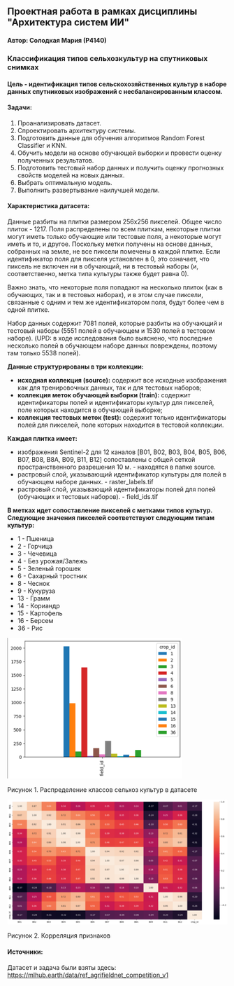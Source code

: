 ## Проектная работа в рамках дисциплины "Архитектура систем ИИ"

#### Автор: Солодкая Мария (Р4140)

### Классификация типов сельхозкультур на спутниковых снимках

#### Цель - идентификация типов сельскохозяйственных культур в наборе данных спутниковых изображений с несбалансированным классом.

#### Задачи:
1. Проанализировать датасет.
2. Спроектировать архитектуру системы.
3. Подготовить данные для обучения алгоритмов Random Forest Classifier и KNN.
4. Обучить модели на основе обучающей выборки и провести оценку полученных результатов.
5. Подготовить тестовый набор данных и получить оценку прогнозных свойств моделей на новых данных.
6. Выбрать оптимальную модель.
7. Выполнить развертывание наилучшей модели.

#### Характеристика датасета:

Данные разбиты на плитки размером 256x256 пикселей. Общее число плиток - 1217. Поля распределены по всем плиткам, некоторые плитки могут иметь только обучающие или тестовые поля, а некоторые могут иметь и то, и другое. Поскольку метки получены на основе данных, собранных на земле, не все пиксели помечены в каждой плитке. Если идентификатор поля для пикселя установлен в 0, это означает, что пиксель не включен ни в обучающий, ни в тестовый наборы (и, соответственно, метка типа культуры также будет равна 0).

Важно знать, что некоторые поля попадают на несколько плиток (как в обучающих, так и в тестовых наборах), и в этом случае пиксели, связанные с одним и тем же идентификатором поля, будут более чем в одной плитке. 

Набор данных содержит 7081 полей, которые разбиты на обучающий и тестовый наборы (5551 полей в обучающем и 1530 полей в тестовом наборе). (UPD: в ходе исследования было выяснено, что последние несколько полей в обучающем наборе данных повреждены, поэтому там только 5538 полей). 

**Данные структурированы в три коллекции:**
* **исходная коллекция (source):** содержит все исходные изображения как для тренировочных данных, так и для тестовых наборов;
* **коллекция меток обучающей выборки (train):** содержит идентификаторы полей и идентификаторы культур для пикселей, поле которых находится в обучающей выборке; 
* **коллекция тестовых меток (test):** содержит только идентификаторы полей для пикселей, поле которых находится в тестовой коллекции.

**Каждая плитка имеет:**
* изображения Sentinel-2 для 12 каналов [B01, B02, B03, B04, B05, B06, B07, B08, B8A, B09, B11, B12] сопоставлены с общей сеткой пространственного разрешения 10 м. - находятся в папке source.
* растровый слой, указывающий идентификатор культуры для полей в обучающем наборе данных. - raster_labels.tif
* растровый слой, указывающий идентификаторы полей для полей (обучающих и тестовых наборов). - field_ids.tif

**В метках идет сопоставление пикселей с метками типов культур. Следующие значения пикселей соответствуют следующим типам культур:**

* 1 - Пшеница
* 2 - Горчица
* 3 - Чечевица
* 4 - Без урожая/Залежь
* 5 - Зеленый горошек
* 6 - Сахарный тростник
* 8 - Чеснок
* 9 - Кукуруза
* 13 - Грамм
* 14 - Кориандр
* 15 - Картофель
* 16 - Берсем
* 36 - Рис

<img src="https://github.com/smlrdk/classification-crop-types/blob/main/img_readme/class_distribution.png" width="400">

Рисунок 1. Распределение классов сельхоз культур в датасете


<img src="https://github.com/smlrdk/classification-crop-types/blob/main/img_readme/feature_correlation.png" width="800">

Рисунок 2. Корреляция признаков

#### Источники:
Датасет и задача были взяты здесь: https://mlhub.earth/data/ref_agrifieldnet_competition_v1 

